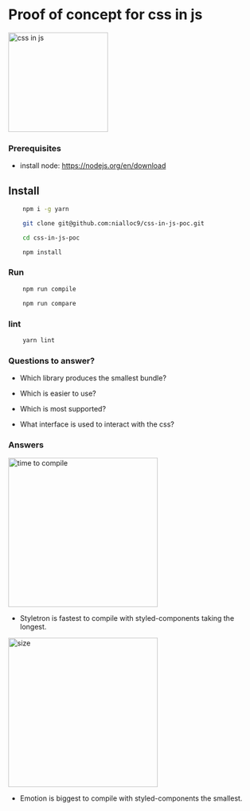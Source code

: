 # Proof of concept for css in js

<p float="left">
    <img src="https://raw.githubusercontent.com/nialloc9/emotion-vs-styled-components-vs-styletron-bundle-analysis/master/assets/main.png" alt='css in js' width="200" margin="50">
</p>


### Prerequisites

- install node: <a href="https://nodejs.org/en/download">https://nodejs.org/en/download</a>

## Install

```sh
    npm i -g yarn

    git clone git@github.com:nialloc9/css-in-js-poc.git

    cd css-in-js-poc

    npm install
```

### Run

```sh
    npm run compile
```

```sh
    npm run compare
```

### lint

```sh
    yarn lint
```

### Questions to answer?

- Which library produces the smallest bundle?

- Which is easier to use?

- Which is most supported?

- What interface is used to interact with the css?

### Answers

<p float="left">
    <img src="https://raw.githubusercontent.com/nialloc9/emotion-vs-styled-components-vs-styletron-bundle-analysis/master/screenshots/time.png" alt='time to compile' width="300">
</p>


- Styletron is fastest to compile with styled-components taking the longest.


<p float="left">
    <img src="https://raw.githubusercontent.com/nialloc9/emotion-vs-styled-components-vs-styletron-bundle-analysis/master/screenshots/size.png" alt='size' width="300">
</p>


- Emotion is biggest to compile with styled-components the smallest.